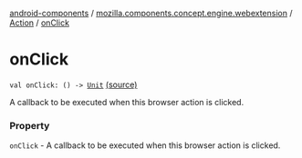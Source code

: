 [android-components](../../index.md) / [mozilla.components.concept.engine.webextension](../index.md) / [Action](index.md) / [onClick](./on-click.md)

# onClick

`val onClick: () -> `[`Unit`](https://kotlinlang.org/api/latest/jvm/stdlib/kotlin/-unit/index.html) [(source)](https://github.com/mozilla-mobile/android-components/blob/master/components/concept/engine/src/main/java/mozilla/components/concept/engine/webextension/Action.kt#L27)

A callback to be executed when this browser action is clicked.

### Property

`onClick` - A callback to be executed when this browser action is clicked.